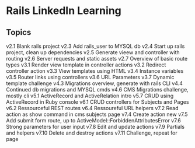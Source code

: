 # Rails LinkedIn Learning

## Topics

v2.1            Blank rails project
v2.3            Add rails_user to MYSQL db
v2.4            Start up rails project, clean up dependencies
v2.5            Generate vieew and controller with routing
v2.6            Server requests and static assets
v2.7            Overview of basic route types
v3.1            Render view template in controller actions
v3.2            Redirect controller action
v3.3            View templates using HTML
v3.4            Instance variables
v3.5            Router links using controllers
v3.6            URL Parameters
v3.7            Dynamic template challenge
v4.3            Migrations overview, generate with rails CLI
v4.4            Continued db migrations and MYSQL cmds
v4.6            CMS Migrations challenge, mostly cli
v5.1            ActiveRecord and ActiveRelation intro
v5.7            CRUD using ActiveRecord in Ruby console
v6.1            CRUD controllers for Subjects and Pages
v6.2            Ressourceful REST routes
v6.4            Ressoureful URL helpers
v7.2            Read action as show command in cms subjects page
v7.4            Create action new
v7.5            Add submit form route, up to  ActiveModel::ForbiddenAttributesError
v7.6            Strong parameters for user input
v7.8            Edit and update actions
v7.9            Partials and helpers
v7.10           Delete and destroy actions
v7.11           Challenge, repeat for page
